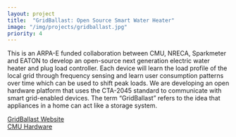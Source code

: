 ```yaml
---
layout: project
title:  "GridBallast: Open Source Smart Water Heater"
image: "/img/projects/gridballast.jpg"
priority: 4
---
```

This is an ARPA-E funded collaboration between CMU, NRECA, Sparkmeter and EATON to develop an open-source next generation electric water heater and plug load controller. Each device will learn the load profile of the local grid through frequency sensing and learn user consumption patterns over time which can be used to shift peak loads. We are developing an open hardware platform that uses the CTA-2045 standard to communicate with smart grid-enabled devices. The term “GridBallast” refers to the idea that appliances in a home can act like a storage system.

[GridBallast Website](https://sites.google.com/view/gridballast/home)  
[CMU Hardware](https://github.com/WiseLabCMU/gridballast)